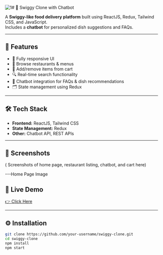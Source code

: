 ![1](https://github.com/user-attachments/assets/53006883-c0d6-433c-9663-434bec6a9643)# 🍔 Swiggy Clone with Chatbot

A **Swiggy-like food delivery platform** built using ReactJS, Redux, Tailwind CSS, and JavaScript.  
Includes a **chatbot** for personalized dish suggestions and FAQs.

---

## 🚀 Features
- 📱 Fully responsive UI
- 🍴 Browse restaurants & menus
- 🛒 Add/remove items from cart
- 🔍 Real-time search functionality
- 🤖 Chatbot integration for FAQs & dish recommendations
- 🗂️ State management using Redux

---

## 🛠️ Tech Stack
- **Frontend:** ReactJS, Tailwind CSS  
- **State Management:** Redux  
- **Other:** Chatbot API, REST APIs  

---

## 📸 Screenshots
( Screenshots of home page, restaurant listing, chatbot, and cart here)
 
---Home Page Image



## 🔗 Live Demo
[👉 Click Here](https://frontend-project-eta-ten.vercel.app/)

---

## ⚙️ Installation
```bash
git clone https://github.com/your-username/swiggy-clone.git
cd swiggy-clone
npm install
npm start
